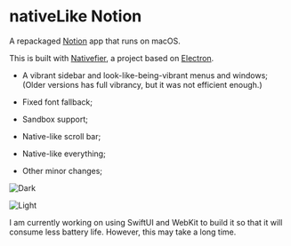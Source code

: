 # nativeLike Notion

A repackaged [Notion](https://www.notion.so/) app that runs on macOS.

This is built with [Nativefier](https://github.com/nativefier/nativefier), a project based on [Electron](https://www.electronjs.org).

- A vibrant sidebar and look-like-being-vibrant menus and windows; (Older versions has full vibrancy, but it was not efficient enough.)

- Fixed font fallback;
- Sandbox support;
- Native-like scroll bar;
- Native-like everything;
- Other minor changes;

![Dark](https://github.com/SHEN-Muchuan/nativeLike-Notion/blob/4f77aeb022e466cf644acf3f4ed250206586a92b/Screenshot%20Dark.png)

![Light](https://github.com/SHEN-Muchuan/nativeLike-Notion/blob/5d8dc495adf7f34f225f39baed00327137fe3a66/Screenshot%20Light.png)

I am currently working on using SwiftUI and WebKit to build it so that it will consume less battery life. However, this may take a long time.
